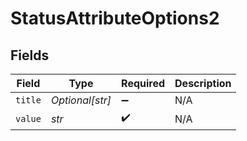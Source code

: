 # StatusAttributeOptions2


## Fields

| Field              | Type               | Required           | Description        |
| ------------------ | ------------------ | ------------------ | ------------------ |
| `title`            | *Optional[str]*    | :heavy_minus_sign: | N/A                |
| `value`            | *str*              | :heavy_check_mark: | N/A                |